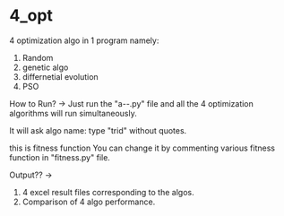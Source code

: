 # 4_opt
4 optimization algo in 1 program namely:
  1. Random
  2. genetic algo
  3. differnetial evolution
  4. PSO
  
  
How to Run?
  ->
  Just run the "a--.py" file and all the 4 optimization algorithms will run simultaneously.
	
  It will ask algo name: 
  type "trid" without quotes.
  
  this is fitness function
  You can change it by commenting various fitness function in "fitness.py" file.


Output??
  ->
  1. 4 excel result files corresponding to the algos.
  2. Comparison of 4 algo performance.



